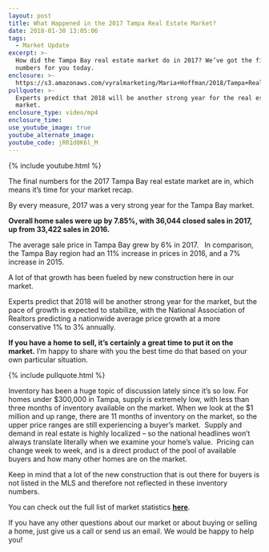 ```yaml
---
layout: post
title: What Happened in the 2017 Tampa Real Estate Market?
date: 2018-01-30 13:05:06
tags:
  - Market Update
excerpt: >-
  How did the Tampa Bay real estate market do in 2017? We’ve got the final
  numbers for you today.
enclosure: >-
  https://s3.amazonaws.com/vyralmarketing/Maria+Hoffman/2018/Tampa+Real+Estate-+Tampa+Market+Update+-+2017+Recap.mp4
pullquote: >-
  Experts predict that 2018 will be another strong year for the real estate
  market.
enclosure_type: video/mp4
enclosure_time:
use_youtube_image: true
youtube_alternate_image:
youtube_code: jRR1d0K6l_M
---
```



{% include youtube.html %}

The final numbers for the 2017 Tampa Bay real estate market are in, which means it’s time for your market recap.&nbsp;

By every measure, 2017 was a very strong year for the Tampa Bay market.&nbsp;

**Overall home sales were up by 7.85%, with 36,044 closed sales in 2017, up from 33,422 sales in 2016.**&nbsp;

The average sale price in Tampa Bay grew by 6% in 2017. &nbsp; In comparison, the Tampa Bay region had an 11% increase in prices in 2016, and a 7% increase in 2015.

A lot of that growth has been fueled by new construction here in our market.

Experts predict that 2018 will be another strong year for the market, but the pace of growth is expected to stabilize, with the National Association of Realtors predicting a nationwide average price growth at a more conservative 1% to 3% annually.

**If you have a home to sell, it’s certainly a great time to put it on the market.** I’m happy to share with you the best time do that based on your own particular situation.

{% include pullquote.html %}

Inventory has been a huge topic of discussion lately since it’s so low. For homes under $300,000 in Tampa, supply is extremely low, with less than three months of inventory available on the market. When we look at the $1 million and up range, there are 11 months of inventory on the market, so the upper price ranges are still experiencing a buyer’s market. &nbsp;Supply and demand in real estate is highly localized – so the national headlines won’t always translate literally when we examine your home’s value. &nbsp;Pricing can change week to week, and is a direct product of the pool of available buyers and how many other homes are on the market.

Keep in mind that a lot of the new construction that is out there for buyers is not listed in the MLS and therefore not reflected in these inventory numbers.&nbsp;

You can check out the full list of market statistics **[here](https://s3.amazonaws.com/vyralmarketing/Maria+Hoffman/Tampa+December+2017+Statistics.pdf)**.

If you have any other questions about our market or about buying or selling a home, just give us a call or send us an email. We would be happy to help you!